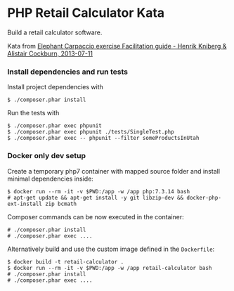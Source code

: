 # PHP Retail Calculator Kata

Build a retail calculator software.

Kata from [Elephant Carpaccio exercise Facilitation guide - Henrik Kniberg & Alistair Cockburn, 2013-07-11](https://docs.google.com/document/d/1TCuuu-8Mm14oxsOnlk8DqfZAA1cvtYu9WGv67Yj_sSk/pub)

### Install dependencies and run tests

Install project dependencies with

```
$ ./composer.phar install
```

Run the tests with

```
$ ./composer.phar exec phpunit
$ ./composer.phar exec phpunit ./tests/SingleTest.php
$ ./composer.phar exec -- phpunit --filter someProductsInUtah
```

### Docker only dev setup

Create a temporary php7 container with mapped source folder and install minimal dependencies inside:

```
$ docker run --rm -it -v $PWD:/app -w /app php:7.3.14 bash
# apt-get update && apt-get install -y git libzip-dev && docker-php-ext-install zip bcmath
```

Composer commands can be now executed in the container:

```
# ./composer.phar install
# ./composer.phar exec ....
```

Alternatively build and use the custom image defined in the `Dockerfile`:

```
$ docker build -t retail-calculator .
$ docker run --rm -it -v $PWD:/app -w /app retail-calculator bash
# ./composer.phar install
# ./composer.phar exec ....
```

